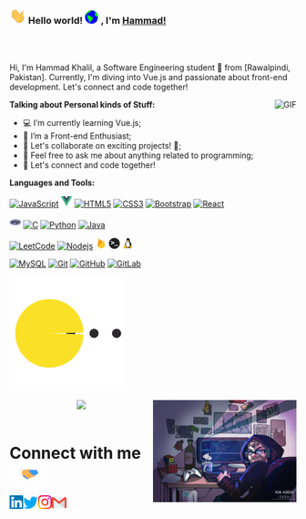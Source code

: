 ### <img src="https://github.com/Hammad-khalil/Assets/blob/main/Hi.gif" width="29px"> Hello world!&nbsp;<img src="https://github.com/Hammad-khalil/Assets/blob/main/Earth.gif" width="24px"> , I'm [Hammad!](https://github.com/Hammad-khalil)



<br />
<br />

Hi, I'm Hammad Khalil, a Software Engineering student 🚀 from [Rawalpindi, Pakistan]. Currently, I'm diving into Vue.js and passionate about front-end development. Let's connect and code together!

<img align="right" alt="GIF" src="https://media.giphy.com/media/836HiJc7pgzy8iNXCn/giphy.gif" />
  
**Talking about Personal kinds of Stuff:**

- 💻 I’m currently learning Vue.js;
- 🌱 I’m a Front-end Enthusiast;
- 👯 Let's collaborate on exciting projects! 🤝;
- 💬 Feel free to ask me about anything related to programming;
- 🚀 Let's connect and code together!

**Languages and Tools:**  

[![JavaScript](https://img.shields.io/badge/-JavaScript-black?style=flat&logo=javascript&link=https://github.com/Hammad-khalil)](https://github.com/Hammad-khalil) 
<code><img height="20" src="https://raw.githubusercontent.com/github/explore/80688e429a7d4ef2fca1e82350fe8e3517d3494d/topics/vue/vue.png"></code>
[![HTML5](https://img.shields.io/badge/-HTML5-E34F26?style=flat&logo=html5&logoColor=white&link=https://github.com/Hammad-khalil)](https://github.com/Hammad-khalil) 
[![CSS3](https://img.shields.io/badge/-CSS3-1572B6?style=flat&logo=css3&link=https://github.com/Hammad-khalil)](https://github.com/Hammad-khalil) 
[![Bootstrap](https://img.shields.io/badge/-Bootstrap-563D7C?style=flat&logo=bootstrap&link=https://github.com/Hammad-khalil)](https://github.com/Hammad-khalil) 
[![React](https://img.shields.io/badge/-React-black?style=flat&logo=react&link=https://github.com/Hammad-khalil)](https://github.com/Hammad-khalil) 

<code><img height="20" src="https://raw.githubusercontent.com/github/explore/80688e429a7d4ef2fca1e82350fe8e3517d3494d/topics/php/php.png"></code>
[![C](https://img.shields.io/badge/-A8B9CC?style=flat&logo=c&logoColor=white&link=https://github.com/Hammad-khalil)](https://github.com/Hammad-khalil) 
[![Python](https://img.shields.io/badge/-Python-black?style=flat&logo=python&link=https://github.com/Hammad-khalil)](https://github.com/Hammad-khalil) 
[![Java](https://img.shields.io/badge/Java-orange?style=flat&logo=java&logoColor=white&link=https://github.com/Hammad-khalil)](https://github.com/Hammad-khalil) 

[![LeetCode](https://img.shields.io/badge/-LeetCode-02569B?style=flat&logo=leetCode&link=https://github.com/Hammad-khalil)](https://github.com/Hammad-khalil)
[![Nodejs](https://img.shields.io/badge/-Nodejs-black?style=flat&logo=Node.js&link=https://github.com/Hammad-khalil)](https://github.com/Hammad-khalil) 
<code><img height="20" src="https://raw.githubusercontent.com/github/explore/80688e429a7d4ef2fca1e82350fe8e3517d3494d/topics/firebase/firebase.png"></code>
<code><img height="20" src="https://raw.githubusercontent.com/github/explore/80688e429a7d4ef2fca1e82350fe8e3517d3494d/topics/terminal/terminal.png"></code>
<code><img height="20" src="https://raw.githubusercontent.com/github/explore/80688e429a7d4ef2fca1e82350fe8e3517d3494d/topics/linux/linux.png"></code>

[![MySQL](https://img.shields.io/badge/-MySQL-black?style=flat&logo=mysql&link=https://github.com/Hammad-khalil)](https://github.com/Hammad-khalil)
[![Git](https://img.shields.io/badge/-Git-black?style=flat&logo=git&link=https://github.com/Hammad-khalil)](https://github.com/Hammad-khalil) 
[![GitHub](https://img.shields.io/badge/-GitHub-181717?style=flat&logo=github&link=https://github.com/Hammad-khalil)](https://github.com/Hammad-khalil)
[![GitLab](https://img.shields.io/badge/-GitLab-FCA121?style=flat&logo=gitlab&link=https://github.com/Hammad-khalil)](https://gitlab.com/Hammad-khalil) 



<img src="https://raw.githubusercontent.com/Aniket965/Aniket965/master/pacman.svg?sanitize=true" width="200" height="200">

</p> 
 <!-- ![Hammad Github Stats](https://github-readme-stats.vercel.app/api?username=Hammad-khalil&show_icons=true&title_color=fff&icon_color=79ff97&text_color=9f9f9f&bg_color=151515)-->



<p align="center">
<a href="https://github-readme-stats.vercel.app/api?username=Hammad-khalil&show_icons=true&title_color=fff&icon_color=79ff97&text_color=9f9f9f&bg_color=151515">
  <img src="https://github-readme-stats.vercel.app/api?username=Hammad-khalil&show_icons=true&title_color=fff&icon_color=79ff97&text_color=9f9f9f&bg_color=151515" />
</a>

  
<img align="right" alt="img" src="https://github.com/FernandoRoldan93/FernandoRoldan93/blob/master/cover_image.jpg" width="50%" height="auto" />



<br />
<br />

# Connect with me<img src="https://github.com/Hammad-khalil/Assets/blob/main/Handshake.gif" height="32px">

  <a href="https://www.linkedin.com/in/%E1%95%BC%CE%B1%D0%BC%D0%BC%CE%B1%C9%97-k%D0%BD%CE%B1%C9%A9%CE%B9%C9%A9-3ab35329b/">
    <img align="left" alt="Hammad Khalil | Linkedin" width="24px" src="https://github.com/Hammad-khalil/Assets/blob/main/Linkedin.svg" />
  </a>
  <a href="[https://twitter.com/SatYug26](https://twitter.com/HAMMADTHESHEIKH)">
    <img align="left" alt="Hammad Khalil | Twitter" width="26px" src="https://github.com/Hammad-khalil/Assets/blob/main/Twitter.svg" />
  </a>
  <a href="https://www.instagram.com/@Hammadkhalilsheikh">
    <img align="left" alt="Hammad Khalil | Instagram" width="24px" src="https://github.com/Hammad-khalil/Assets/blob/main/Instagram.svg" />
  </a> 
  <a href="mailto:hammadkhalilsheikh@gmail.com">
    <img align="left" alt="Hammad Khalil | Gmail" width="26px" src="https://github.com/Hammad-khalil/Assets/blob/main/Gmail.svg" />
  </a>

<br />
<br />
